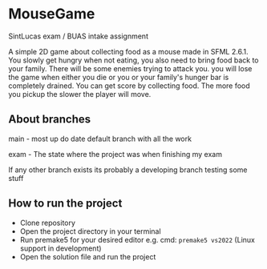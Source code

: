 # MouseGame
SintLucas exam / BUAS intake assignment 

A simple 2D game about collecting food as a mouse made in SFML 2.6.1. You slowly get hungry when not eating, you also need to bring food back to your family. There will be some enemies trying to attack you. you will lose the game when either you die or you or your family's hunger bar is completely drained. You can get score by collecting food. The more food you pickup the slower the player will move. 

## About branches
main - most up do date default branch with all the work

exam - The state where the project was when finishing my exam

If any other branch exists its probably a developing branch testing some stuff


## How to run the project
* Clone repository
* Open the project directory in your terminal
* Run premake5 for your desired editor e.g. cmd: `premake5 vs2022` (Linux support in development)
* Open the solution file and run the project
